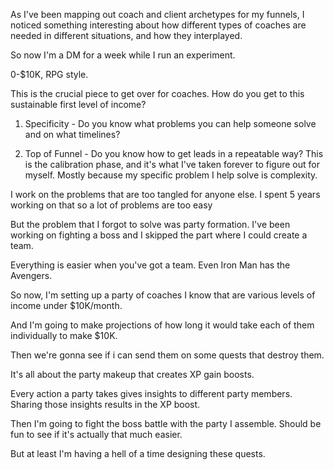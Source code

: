 As I've been mapping out coach and client archetypes for my funnels, I noticed something interesting about how different types of coaches are needed in different situations, and how they interplayed.

  

So now I'm a DM for a week while I run an experiment.

  

0-$10K, RPG style.

This is the crucial piece to get over for coaches. How do you get to this sustainable first level of income?

  

1. Specificity - Do you know what problems you can help someone solve and on what timelines?

2. Top of Funnel - Do you know how to get leads in a repeatable way?
This is the calibration phase, and it's what I've taken forever to figure out for myself. Mostly because my specific problem I help solve is complexity.

  

I work on the problems that are too tangled for anyone else. I spent 5 years working on that so a lot of problems are too easy

But the problem that I forgot to solve was party formation. I've been working on fighting a boss and I skipped the part where I could create a team.

  

Everything is easier when you've got a team. Even Iron Man has the Avengers.

So now, I'm setting up a party of coaches I know that are various levels of income under $10K/month.

  

And I'm going to make projections of how long it would take each of them individually to make $10K.

  

Then we're gonna see if i can send them on some quests that destroy them.

It's all about the party makeup that creates XP gain boosts.

  

Every action a party takes gives insights to different party members. Sharing those insights results in the XP boost.

Then I'm going to fight the boss battle with the party I assemble. Should be fun to see if it's actually that much easier.

  

But at least I'm having a hell of a time designing these quests.